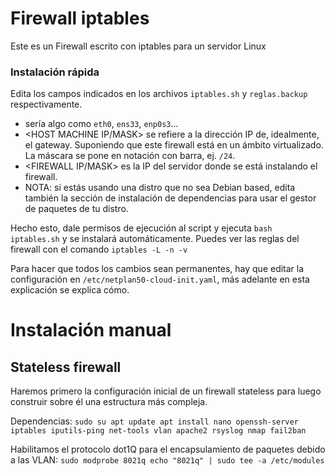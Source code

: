 # Firewall iptables
Este es un Firewall escrito con iptables para un servidor Linux

### Instalación rápida
Edita los campos indicados en los archivos `iptables.sh` y `reglas.backup` respectivamente.

* <TU INTERFAZ> sería algo como `eth0`, `ens33`, `enp0s3`...
* <HOST MACHINE IP/MASK> se refiere a la dirección IP de, idealmente, el gateway. Suponiendo que este firewall está en un ámbito virtualizado. La máscara se pone en notación con barra, ej. `/24`.
* <FIREWALL IP/MASK> es la IP del servidor donde se está instalando el firewall.
* NOTA: si estás usando una distro que no sea Debian based, edita también la sección de instalación de dependencias para usar el gestor de paquetes de tu distro.

Hecho esto, dale permisos de ejecución al script y ejecuta `bash iptables.sh` y se instalará automáticamente. Puedes ver las reglas del firewall con el comando `iptables -L -n -v`

Para hacer que todos los cambios sean permanentes, hay que editar la configuración en `/etc/netplan50-cloud-init.yaml`, más adelante en esta explicación se explica cómo.

# Instalación manual

## Stateless firewall
Haremos primero la configuración inicial de un firewall stateless para luego construir sobre él una estructura más compleja.

Dependencias:
`sudo su
apt update
apt install nano openssh-server iptables iputils-ping net-tools vlan apache2 rsyslog nmap fail2ban`

Habilitamos el protocolo dot1Q para el encapsulamiento de paquetes debido a las VLAN:
`sudo modprobe 8021q
echo "8021q" | sudo tee -a /etc/modules`
